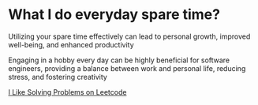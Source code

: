 # What I do everyday spare time?

Utilizing your spare time effectively can lead to personal growth, improved well-being, and enhanced productivity

Engaging in a hobby every day can be highly beneficial for software engineers, providing a balance between work and personal life, reducing stress, and fostering creativity

[I Like Solving Problems on Leetcode](https://leetcode.com/u/maximdym/)
